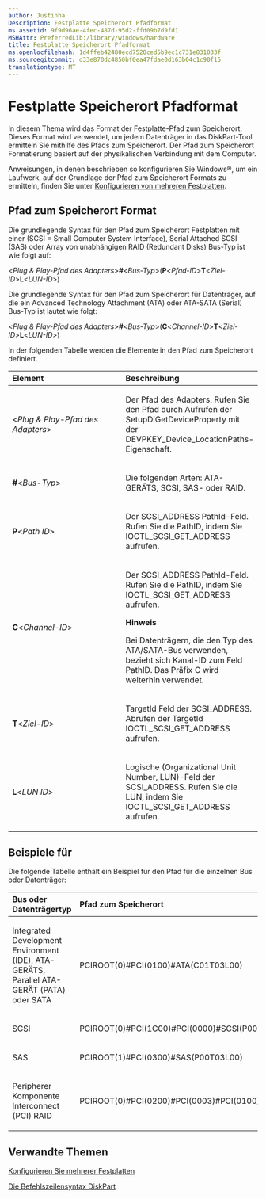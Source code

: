 ```yaml
---
author: Justinha
Description: Festplatte Speicherort Pfadformat
ms.assetid: 9f9d96ae-4fec-487d-95d2-ffd09b7d9fd1
MSHAttr: PreferredLib:/library/windows/hardware
title: Festplatte Speicherort Pfadformat
ms.openlocfilehash: 1d4ffeb42480ecd7520ced5b9ec1c731e831033f
ms.sourcegitcommit: d33e870dc4850bf0ea47fdae0d163b04c1c90f15
translationtype: MT
---
```

# <a name="hard-disk-location-path-format"></a>Festplatte Speicherort Pfadformat


In diesem Thema wird das Format der Festplatte-Pfad zum Speicherort. Dieses Format wird verwendet, um jedem Datenträger in das DiskPart-Tool ermitteln Sie mithilfe des Pfads zum Speicherort. Der Pfad zum Speicherort Formatierung basiert auf der physikalischen Verbindung mit dem Computer.

Anweisungen, in denen beschrieben so konfigurieren Sie Windows®, um ein Laufwerk, auf der Grundlage der Pfad zum Speicherort Formats zu ermitteln, finden Sie unter [Konfigurieren von mehreren Festplatten](configure-multiple-hard-drives.md).

## <a name="span-idlocationpathformatspanspan-idlocationpathformatspanspan-idlocationpathformatspanlocation-path-format"></a><span id="LocationPathFormat"></span><span id="locationpathformat"></span><span id="LOCATIONPATHFORMAT"></span>Pfad zum Speicherort Format


Die grundlegende Syntax für den Pfad zum Speicherort Festplatten mit einer (SCSI = Small Computer System Interface), Serial Attached SCSI (SAS) oder Array von unabhängigen RAID (Redundant Disks) Bus-Typ ist wie folgt auf:

&lt;*Plug & Play-Pfad des Adapters*&gt;**\#**&lt;*Bus-Typ*&gt;(**P**&lt;*Pfad-ID*&gt;**T**&lt;*Ziel-ID*&gt;**L**&lt;*LUN-ID*&gt;)

Die grundlegende Syntax für den Pfad zum Speicherort für Datenträger, auf die ein Advanced Technology Attachment (ATA) oder ATA-SATA (Serial) Bus-Typ ist lautet wie folgt:

&lt;*Plug & Play-Pfad des Adapters*&gt;**\#**&lt;*Bus-Typ*&gt;(**C**&lt;*Channel-ID*&gt;**T**&lt;*Ziel-ID*&gt;**L**&lt;*LUN-ID*&gt;)

In der folgenden Tabelle werden die Elemente in den Pfad zum Speicherort definiert.

<table>
<colgroup>
<col width="50%" />
<col width="50%" />
</colgroup>
<thead>
<tr class="header">
<th align="left">Element</th>
<th align="left">Beschreibung</th>
</tr>
</thead>
<tbody>
<tr class="odd">
<td align="left"><p>&lt;<em>Plug & Play-Pfad des Adapters</em>&gt;</p></td>
<td align="left"><p>Der Pfad des Adapters. Rufen Sie den Pfad durch Aufrufen der SetupDiGetDeviceProperty mit der DEVPKEY_Device_LocationPaths-Eigenschaft.</p></td>
</tr>
<tr class="even">
<td align="left"><p><strong>#</strong>&lt;<em>Bus-Typ</em>&gt;</p></td>
<td align="left"><p>Die folgenden Arten: ATA-GERÄTS, SCSI, SAS- oder RAID.</p></td>
</tr>
<tr class="odd">
<td align="left"><p><strong>P</strong>&lt;<em>Path ID</em>&gt;</p></td>
<td align="left"><p>Der SCSI_ADDRESS PathId-Feld. Rufen Sie die PathID, indem Sie IOCTL_SCSI_GET_ADDRESS aufrufen.</p></td>
</tr>
<tr class="even">
<td align="left"><p><strong>C</strong>&lt;<em>Channel-ID</em>&gt;</p></td>
<td align="left"><p>Der SCSI_ADDRESS PathId-Feld. Rufen Sie die PathID, indem Sie IOCTL_SCSI_GET_ADDRESS aufrufen.</p>
<div class="alert">
<strong>Hinweis</strong>  
<p>Bei Datenträgern, die den Typ des ATA/SATA-Bus verwenden, bezieht sich Kanal-ID zum Feld PathID. Das Präfix C wird weiterhin verwendet.</p>
</div>
<div>
 
</div></td>
</tr>
<tr class="odd">
<td align="left"><p><strong>T</strong>&lt;<em>Ziel-ID</em>&gt;</p></td>
<td align="left"><p>TargetId Feld der SCSI_ADDRESS. Abrufen der TargetId IOCTL_SCSI_GET_ADDRESS aufrufen.</p></td>
</tr>
<tr class="even">
<td align="left"><p><strong>L</strong>&lt;<em>LUN ID</em>&gt;</p></td>
<td align="left"><p>Logische (Organizational Unit Number, LUN)-Feld der SCSI_ADDRESS. Rufen Sie die LUN, indem Sie IOCTL_SCSI_GET_ADDRESS aufrufen.</p></td>
</tr>
</tbody>
</table>

 

## <a name="span-idexamplesspanspan-idexamplesspanspan-idexamplesspanexamples"></a><span id="Examples"></span><span id="examples"></span><span id="EXAMPLES"></span>Beispiele für


Die folgende Tabelle enthält ein Beispiel für den Pfad für die einzelnen Bus oder Datenträger:

<table>
<colgroup>
<col width="50%" />
<col width="50%" />
</colgroup>
<thead>
<tr class="header">
<th align="left">Bus oder Datenträgertyp</th>
<th align="left">Pfad zum Speicherort</th>
</tr>
</thead>
<tbody>
<tr class="odd">
<td align="left"><p>Integrated Development Environment (IDE), ATA-GERÄTS, Parallel ATA-GERÄT (PATA) oder SATA</p></td>
<td align="left"><p>PCIROOT(0)#PCI(0100)#ATA(C01T03L00)</p></td>
</tr>
<tr class="even">
<td align="left"><p>SCSI</p></td>
<td align="left"><p>PCIROOT(0)#PCI(1C00)#PCI(0000)#SCSI(P00T01L01)</p></td>
</tr>
<tr class="odd">
<td align="left"><p>SAS</p></td>
<td align="left"><p>PCIROOT(1)#PCI(0300)#SAS(P00T03L00)</p></td>
</tr>
<tr class="even">
<td align="left"><p>Peripherer Komponente Interconnect (PCI) RAID</p></td>
<td align="left"><p>PCIROOT(0)#PCI(0200)#PCI(0003)#PCI(0100)#RAID(P02T00L00)</p></td>
</tr>
</tbody>
</table>

 

## <a name="span-idrelatedtopicsspanrelated-topics"></a><span id="related_topics"></span>Verwandte Themen


[Konfigurieren Sie mehrerer Festplatten](configure-multiple-hard-drives.md)

[Die Befehlszeilensyntax DiskPart](http://go.microsoft.com/fwlink/?LinkId=128458)

 

 






